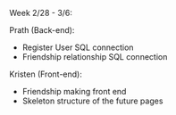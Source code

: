 Week 2/28 - 3/6:

Prath (Back-end):
- Register User SQL connection
- Friendship relationship SQL connection

Kristen (Front-end):
- Friendship making front end
- Skeleton structure of the future pages
